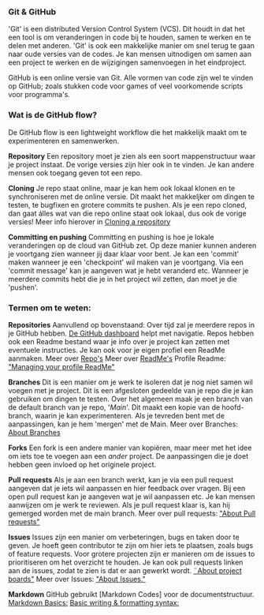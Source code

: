 ### Git & GitHub
'Git' is een distributed Version Control System (VCS). Dit houdt in dat het een tool is om veranderingen in code bij te houden, samen te werken en te delen met anderen.
'Git' is ook een makkelijke manier om snel terug te gaan naar oude versies van de codes.
Je kan mensen uitnodigen om samen aan een project te werken en de wijzigingen samenvoegen in het eindproject.

GitHub is een online versie van Git.
Alle vormen van code zijn wel te vinden op GitHub; zoals stukken code voor games of veel voorkomende scripts voor programma's.

### Wat is de GitHub flow?
De GitHub flow is een lightweight workflow die het makkelijk maakt om te experimenteren en samenwerken.

**Repository**
Een repository moet je zien als een soort mappenstructuur waar je project instaat. De vorige versies zijn hier ook in te vinden.
Je kan andere mensen ook toegang geven tot een repo.

**Cloning**
Je repo staat online, maar je kan hem ook lokaal klonen en te synchroniseren met de online versie. Dit maakt het makkeljker om dingen te testen, te bugfixen en grotere commits te pushen.
Als je een repo cloned, dan gaat álles wat van die repo online staat ook lokaal, dus ook de vorige versies!
Meer info hierover in [Cloning a repository](https://docs.github.com/en/repositories/creating-and-managing-repositories/cloning-a-repository)

**Committing en pushing**
Committing en pushing is hoe je lokale veranderingen op de cloud van GitHub zet.
Op deze manier kunnen anderen je voortgang zien wanneer jij daar klaar voor bent.
Je kan een 'commit' maken wanneer je een 'checkpoint' wil maken van je voortgang. Via een 'commit message' kan je aangeven wat je hebt veranderd etc. 
Wanneer je meerdere commits hebt die je in het project wil zetten, dan moet je die 'pushen'.

### Termen om te weten:

**Repositories** 
Aanvullend op bovenstaand:
Over tijd zal je meerdere repos in je GitHub hebben. [De GitHub dashboard](https://docs.github.com/en/account-and-profile/setting-up-and-managing-your-personal-account-on-github/managing-personal-account-settings/about-your-personal-dashboard) helpt met navigatie.
Repos hebben ook een Readme bestand waar je info over je project kan zetten met eventuele instructies. Je kan ook voor je eigen profiel een ReadMe aanmaken.
Meer over [Repo's](https://docs.github.com/en/repositories/creating-and-managing-repositories/about-repositories)
Meer over [ReadMe's](https://docs.github.com/en/repositories/managing-your-repositorys-settings-and-features/customizing-your-repository/about-readmes)
Profile Readme: ["Managing your profile ReadMe"](https://docs.github.com/en/account-and-profile/setting-up-and-managing-your-github-profile/customizing-your-profile/managing-your-profile-readme)

**Branches**
Dit is een manier om je werk te isoleren dat je nog niet samen wil voegen met je project.
Dit is een afgesloten gedeelde van je repo die je kan gebruiken om dingen te testen.
Over het algemeen maak je een branch van de default branch van je repo, '*Main*'.
Dit maakt een kopie van de hoofd-branch, waarin je kan experimenteren. Als je tevreden bent met de aanpassingen, kan je hem 'mergen' met de Main.
Meer over Branches: [About Branches](https://docs.github.com/en/pull-requests/collaborating-with-pull-requests/proposing-changes-to-your-work-with-pull-requests/about-branches)

**Forks**
Een fork is een andere manier van kopiëren, maar meer met het idee om iets toe te voegen aan een *ander* project. De aanpassingen die je doet hebben geen invloed op het originele project.

**Pull requests**
Als je aan een branch werkt, kan je via een pull request aangeven dat je iets wil aanpassen en hier feedback over vragen. Bij een open pull request kan je aangeven wat je wil aanpassen etc. Je kan mensen aanwijzen om je werk te reviewen. Als je pull request klaar is, kan hij gemerged worden met de main branch.
Meer over pull requests: ["About Pull requests"](https://docs.github.com/en/pull-requests/collaborating-with-pull-requests/proposing-changes-to-your-work-with-pull-requests/about-pull-requests)

**Issues**
Issues zijn een manier om verbeteringen, bugs en taken door te geven.
Je hoeft geen contributor te zijn om hier iets te plaatsen, zoals bugs of feature requests.
Voor grotere projecten zijn er manieren om de issues to prioritiseren om het overzicht te houden. Je kan ook pull requests linken aan de issues, zodat te zien is dat er aan gewerkt wordt. [¨About project boards"](https://docs.github.com/en/issues/organizing-your-work-with-project-boards/managing-project-boards/about-project-boards)
Meer over Issues: ["About Issues."](https://docs.github.com/en/issues/tracking-your-work-with-issues/about-issues)

**Markdown**
GitHub gebruikt [Markdown Codes] voor de documentstructuur.
[Markdown Basics:](https://docs.github.com/en/get-started/writing-on-github/getting-started-with-writing-and-formatting-on-github/basic-writing-and-formatting-syntax)
[Basic writing & formatting syntax:](https://docs.github.com/en/get-started/writing-on-github/getting-started-with-writing-and-formatting-on-github/basic-writing-and-formatting-syntax)

